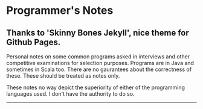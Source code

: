 # Programmer's Notes 
## Thanks to 'Skinny Bones Jekyll', nice theme for Github Pages.

Personal notes on some common programs asked in interviews and other competitive examinations for selection purposes. Programs are in Java and sometimes in Scala too. There are no gaurantees about the correctness of these. These should be treated as notes only. 

These notes no way depict the superiority of either of the programming languages used. I don't have the authority to do so.

---

